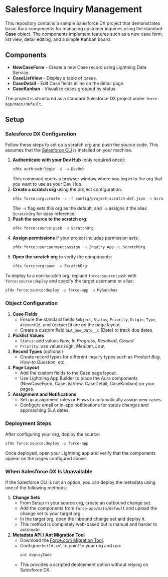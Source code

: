 # Salesforce Inquiry Management

This repository contains a sample Salesforce DX project that demonstrates basic Aura components for managing customer inquiries using the standard **Case** object. The components implement features such as a new case form, list view, detail editing, and a simple Kanban board.

## Components

- **NewCaseForm** - Create a new Case record using Lightning Data Service.
- **CaseListView** - Display a table of cases.
- **CaseDetail** - Edit Case fields inline on the detail page.
- **CaseKanban** - Visualize cases grouped by status.

The project is structured as a standard Salesforce DX project under `force-app/main/default`.

## Setup

### Salesforce DX Configuration

Follow these steps to set up a scratch org and push the source code. This assumes
that the [Salesforce CLI](https://developer.salesforce.com/tools/sfdxcli) is
installed on your machine.

1. **Authenticate with your Dev Hub** (only required once):
   ```bash
   sfdx auth:web:login -d -a DevHub
   ```
   This command opens a browser window where you log in to the org that you want
   to use as your Dev Hub.
2. **Create a scratch org** using the project configuration:
   ```bash
   sfdx force:org:create -s -f config/project-scratch-def.json -a ScratchOrg
   ```
   The `-s` flag sets this org as the default, and `-a` assigns it the alias
   `ScratchOrg` for easy reference.
3. **Push the source to the scratch org**:
   ```bash
   sfdx force:source:push -u ScratchOrg
   ```
4. **Assign permissions** if your project includes permission sets:
   ```bash
   sfdx force:user:permset:assign -n Inquiry_App -u ScratchOrg
   ```
5. **Open the scratch org** to verify the components:
   ```bash
   sfdx force:org:open -u ScratchOrg
   ```

To deploy to a non-scratch org, replace `force:source:push` with
`force:source:deploy` and specify the target username or alias:

```bash
sfdx force:source:deploy -p force-app -u MySandbox
```

### Object Configuration

1. **Case Fields**
   - Ensure the standard fields `Subject`, `Status`, `Priority`, `Origin`, `Type`, `AccountId`, and `ContactId` are on the page layout.
   - Create a custom field `SLA_Due_Date__c` (Date) to track due dates.
2. **Picklist Values**
   - `Status`: add values *New*, *In Progress*, *Resolved*, *Closed*.
   - `Priority`: use values *High*, *Medium*, *Low*.
3. **Record Types** (optional)
   - Create record types for different inquiry types such as *Product Bug*, *How-to Question*, etc.
4. **Page Layout**
   - Add the custom fields to the Case page layout.
   - Use Lightning App Builder to place the Aura components (NewCaseForm, CaseListView, CaseDetail, CaseKanban) on your pages.
5. **Assignment and Notifications**
   - Set up assignment rules or Flows to automatically assign new cases.
   - Configure email or in-app notifications for status changes and approaching SLA dates.

### Deployment Steps

After configuring your org, deploy the source:

```bash
sfdx force:source:deploy -p force-app
```

Once deployed, open your Lightning app and verify that the components appear on the pages configured above.

### When Salesforce DX Is Unavailable

If the Salesforce CLI is not an option, you can deploy the metadata using one of the following methods:

1. **Change Sets**
   - From Setup in your source org, create an outbound change set.
   - Add the components from `force-app/main/default` and upload the change set to your target org.
   - In the target org, open the inbound change set and deploy it.
   - This method is completely web-based but is manual and harder to automate.
2. **Metadata API / Ant Migration Tool**
   - Download the [Force.com Migration Tool](https://developer.salesforce.com/docs/atlas.en-us.develop.meta/develop/develop_ant.htm).
   - Configure `build.xml` to point to your org and run:
     ```bash
     ant deployCode
     ```
   - This provides a scripted deployment option without relying on Salesforce DX.

